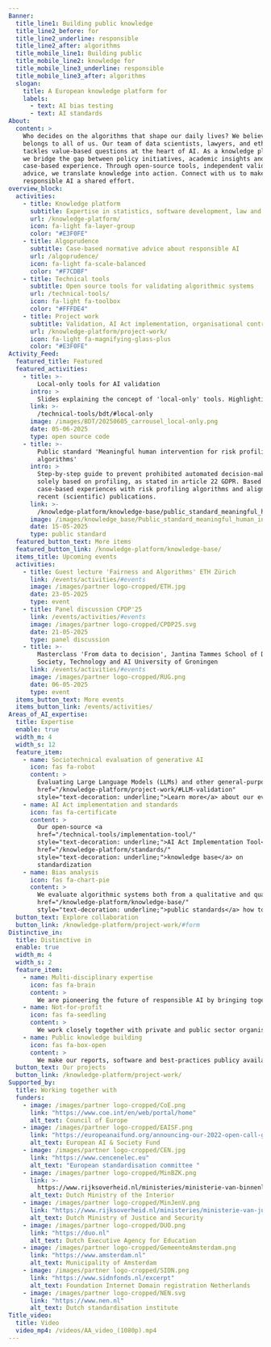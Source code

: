 ```yaml
---
Banner:
  title_line1: Building public knowledge
  title_line2_before: for
  title_line2_underline: responsible
  title_line2_after: algorithms
  title_mobile_line1: Building public
  title_mobile_line2: knowledge for
  title_mobile_line3_underline: responsible
  title_mobile_line3_after: algorithms
  slogan:
    title: A European knowledge platform for
    labels:
      - text: AI bias testing
      - text: AI standards
About:
  content: >
    Who decides on the algorithms that shape our daily lives? We believe this
    belongs to all of us. Our team of data scientists, lawyers, and ethicists
    tackles value-based questions at the heart of AI. As a knowledge platform,
    we bridge the gap between policy initiatives, academic insights and
    case-based experience. Through open-source tools, independent validation and
    advice, we translate knowledge into action. Connect with us to make
    responsible AI a shared effort.
overview_block:
  activities:
    - title: Knowledge platform
      subtitle: Expertise in statistics, software development, law and ethics
      url: /knowledge-platform/
      icon: fa-light fa-layer-group
      color: "#E3F0FE"
    - title: Algoprudence
      subtitle: Case-based normative advice about responsible AI
      url: /algoprudence/
      icon: fa-light fa-scale-balanced
      color: "#F7CDBF"
    - title: Technical tools
      subtitle: Open source tools for validating algorithmic systems
      url: /technical-tools/
      icon: fa-light fa-toolbox
      color: "#FFFDE4"
    - title: Project work
      subtitle: Validation, AI Act implementation, organisational control measures etc. 
      url: /knowledge-platform/project-work/
      icon: fa-light fa-magnifying-glass-plus
      color: "#E3F0FE"
Activity_Feed:
  featured_title: Featured
  featured_activities:
    - title: >-
        Local-only tools for AI validation
      intro: >
        Slides explaining the concept of 'local-only' tools. Highlighting similarities and differences with cloud computing, including examples how Algorithm Audit's open source software can be used for unsupervised bias detection and synthetic data generation tool.
      link: >-
        /technical-tools/bdt/#local-only
      image: /images/BDT/20250605_carrousel_local-only.png
      date: 05-06-2025
      type: open source code
    - title: >-
        Public standard 'Meaningful human intervention for risk profiling
        algorithms'
      intro: >
        Step-by-step guide to prevent prohibited automated decision-making
        solely based on profiling, as stated in article 22 GDPR. Based on
        case-based experiences with risk profiling algorithms and aligned with
        recent (scientific) publications.
      link: >-
        /knowledge-platform/knowledge-base/public_standard_meaningful_human_intervention/
      image: /images/knowledge_base/Public_standard_meaningful_human_intervention.png
      date: 15-05-2025
      type: public standard
  featured_button_text: More items
  featured_button_link: /knowledge-platform/knowledge-base/
  items_title: Upcoming events
  activities:
    - title: Guest lecture 'Fairness and Algorithms' ETH Zürich
      link: /events/activities/#events
      image: /images/partner logo-cropped/ETH.jpg
      date: 23-05-2025
      type: event
    - title: Panel discussion CPDP'25
      link: /events/activities/#events
      image: /images/partner logo-cropped/CPDP25.svg
      date: 21-05-2025
      type: panel discussion
    - title: >-
        Masterclass 'From data to decision', Jantina Tammes School of Digital
        Society, Technology and AI University of Groningen
      link: /events/activities/#events
      image: /images/partner logo-cropped/RUG.png
      date: 06-05-2025
      type: event
  items_button_text: More events
  items_button_link: /events/activities/
Areas_of_AI_expertise:
  title: Expertise
  enable: true
  width_m: 4
  width_s: 12
  feature_item:
    - name: Sociotechnical evaluation of generative AI
      icon: fas fa-robot
      content: >
        Evaluating Large Language Models (LLMs) and other general-purpose AI models for robustness, privacy and AI Act compliance. Based on real-world examples, are developing a framework to analyze content filters, guardrails and user interaction design choices. <a
        href="/knowledge-platform/project-work/#LLM-validation"
        style="text-decoration: underline;">Learn more</a> about our evaluation framework.
    - name: AI Act implementation and standards
      icon: fas fa-certificate
      content: >
        Our open-source <a
        href="/technical-tools/implementation-tool/"
        style="text-decoration: underline;">AI Act Implementation Tool</a> helps organizations identifying AI systems and assigning the right risk category. As a member of Dutch and European standardization organisations NEN and CEN-CENELEC, Algorithm Audit monitors and contributes to the development of standards for AI systems. See also our public <a
        href="/knowledge-platform/standards/"
        style="text-decoration: underline;">knowledge base</a> on
        standardization
    - name: Bias analysis
      icon: fas fa-chart-pie
      content: >
        We evaluate algorithmic systems both from a qualitative and quantitative dimension. Besides expertise about data analysis and AI engineering, we possess have in-depth knowledge of legal frameworks concerning non-discrimination, automated decision-making and organizational risk management. See our <a
        href="/knowledge-platform/knowledge-base/"
        style="text-decoration: underline;">public standards</a> how to deploy algorithmic systems responsibly.
  button_text: Explore collaboration
  button_link: /knowledge-platform/project-work/#form
Distinctive_in:
  title: Distinctive in
  enable: true
  width_m: 4
  width_s: 2
  feature_item:
    - name: Multi-disciplinary expertise
      icon: fas fa-brain
      content: >
        We are pioneering the future of responsible AI by bringing together expertise in statistics, software development, law and ethics. Our work is widely read throughout Europe and beyond.
    - name: Not-for-profit
      icon: fas fa-seedling
      content: >
        We work closely together with private and public sector organisations, regulators and policy makers to foster knowledge exchange about responsible AI. Working nonprofit suits our activities and goals best.
    - name: Public knowledge building
      icon: fas fa-box-open
      content: >
        We make our reports, software and best-practices publicy available, contributing to collective knowledge on the responsible deployment and use of AI. We prioritize public knowledge building over protecting our intellectual property.
  button_text: Our projects
  button_link: /knowledge-platform/project-work/
Supported_by:
  title: Working together with
  funders:
    - image: /images/partner logo-cropped/CoE.png
      link: "https://www.coe.int/en/web/portal/home"
      alt_text: Council of Europe
    - image: /images/partner logo-cropped/EAISF.png
      link: "https://europeanaifund.org/announcing-our-2022-open-call-grantees/"
      alt_text: European AI & Society Fund
    - image: /images/partner logo-cropped/CEN.jpg
      link: "https://www.cencenelec.eu"
      alt_text: "European standardisation committee "
    - image: /images/partner logo-cropped/MinBZK.png
      link: >-
        https://www.rijksoverheid.nl/ministeries/ministerie-van-binnenlandse-zaken-en-koninkrijksrelaties
      alt_text: Dutch Ministry of the Interior
    - image: /images/partner logo-cropped/MinJenV.png
      link: "https://www.rijksoverheid.nl/ministeries/ministerie-van-justitie-en-veiligheid"
      alt_text: Dutch Ministry of Justice and Security
    - image: /images/partner logo-cropped/DUO.png
      link: "https://duo.nl"
      alt_text: Dutch Executive Agency for Education
    - image: /images/partner logo-cropped/GemeenteAmsterdam.png
      link: "https://www.amsterdam.nl"
      alt_text: Municipality of Amsterdam
    - image: /images/partner logo-cropped/SIDN.png
      link: "https://www.sidnfonds.nl/excerpt"
      alt_text: Foundation Internet Domain registration Netherlands
    - image: /images/partner logo-cropped/NEN.svg
      link: "https://www.nen.nl"
      alt_text: Dutch standardisation institute
Title_video:
  title: Video
  video_mp4: /videos/AA_video_(1080p).mp4
---
```

